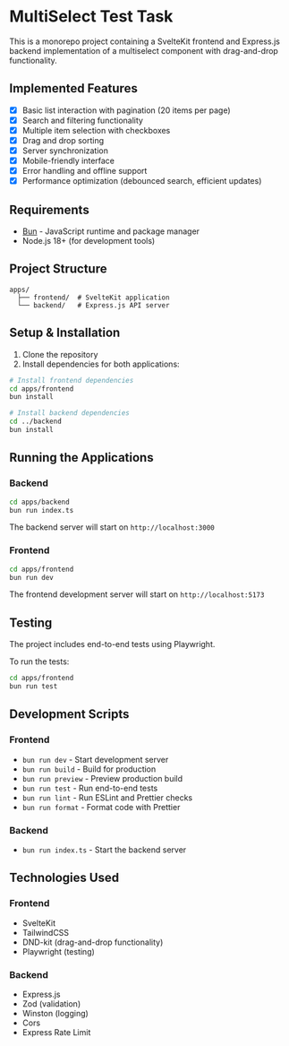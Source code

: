 # MultiSelect Test Task

This is a monorepo project containing a SvelteKit frontend and Express.js backend implementation of a multiselect component with drag-and-drop functionality.

## Implemented Features

- [x] Basic list interaction with pagination (20 items per page)
- [x] Search and filtering functionality
- [x] Multiple item selection with checkboxes
- [x] Drag and drop sorting
- [x] Server synchronization
- [x] Mobile-friendly interface
- [x] Error handling and offline support
- [x] Performance optimization (debounced search, efficient updates)

## Requirements

- [Bun](https://bun.sh/) - JavaScript runtime and package manager
- Node.js 18+ (for development tools)

## Project Structure

```
apps/
  ├── frontend/  # SvelteKit application
  └── backend/   # Express.js API server
```

## Setup & Installation

1. Clone the repository
2. Install dependencies for both applications:

```bash
# Install frontend dependencies
cd apps/frontend
bun install

# Install backend dependencies
cd ../backend
bun install
```

## Running the Applications

### Backend

```bash
cd apps/backend
bun run index.ts
```

The backend server will start on `http://localhost:3000`

### Frontend

```bash
cd apps/frontend
bun run dev
```

The frontend development server will start on `http://localhost:5173`

## Testing

The project includes end-to-end tests using Playwright.

To run the tests:

```bash
cd apps/frontend
bun run test
```

## Development Scripts

### Frontend

- `bun run dev` - Start development server
- `bun run build` - Build for production
- `bun run preview` - Preview production build
- `bun run test` - Run end-to-end tests
- `bun run lint` - Run ESLint and Prettier checks
- `bun run format` - Format code with Prettier

### Backend

- `bun run index.ts` - Start the backend server

## Technologies Used

### Frontend
- SvelteKit
- TailwindCSS
- DND-kit (drag-and-drop functionality)
- Playwright (testing)

### Backend
- Express.js
- Zod (validation)
- Winston (logging)
- Cors
- Express Rate Limit
